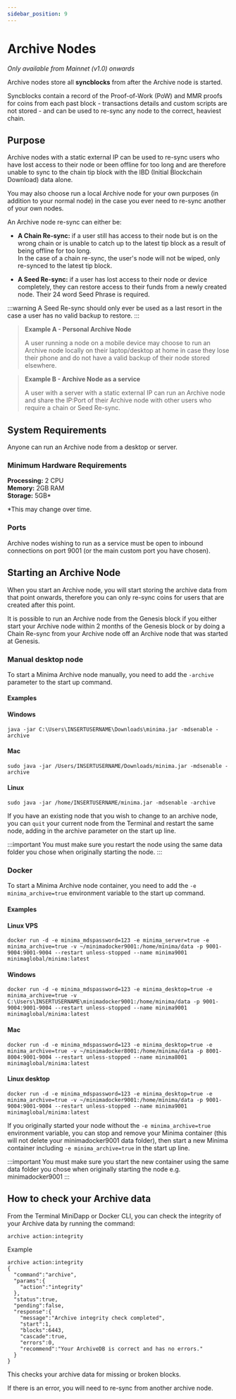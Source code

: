 ```yaml
---
sidebar_position: 9
---
```


# Archive Nodes

*Only available from Mainnet (v1.0) onwards*

Archive nodes store all **syncblocks** from after the Archive node is started. 

Syncblocks contain a record of the Proof-of-Work (PoW) and MMR proofs for coins from each past block - transactions details and custom scripts are not stored - and can be used to re-sync any node to the correct, heaviest chain.

## Purpose 

Archive nodes with a static external IP can be used to re-sync users who have lost access to their node or been offline for too long and are therefore unable to sync to the chain tip block with the IBD (Initial Blockchain Download) data alone.

You may also choose run a local Archive node for your own purposes (in addition to your normal node) in the case you ever need to re-sync another of your own nodes.

An Archive node re-sync can either be:

- **A Chain Re-sync:** if a user still has access to their node but is on the wrong chain or is unable to catch up to the latest tip block as a result of being offline for too long. <br/>
In the case of a chain re-sync, the user's node will not be wiped, only re-synced to the latest tip block.

- **A Seed Re-sync:** if a user has lost access to their node or device completely, they can restore access to their funds from a newly created node. Their 24 word Seed Phrase is required.

:::warning
A Seed Re-sync should only ever be used as a last resort in the case a user has no valid backup to restore.
:::

> **Example A - Personal Archive Node**
> 
> A user running a node on a mobile device may choose to run an Archive node locally on their laptop/desktop at home in case they lose their phone and do not have a valid backup of their node stored elsewhere.

> **Example B - Archive Node as a service**
> 
> A user with a server with a static external IP can run an Archive node and share the IP:Port of their Archive node with other users who require a chain or Seed Re-sync.


## System Requirements

Anyone can run an Archive node from a desktop or server.


### Minimum Hardware Requirements

**Processing:** 2 CPU <br/>
**Memory:** 2GB RAM<br/>
**Storage:** 5GB*

*This may change over time.

### Ports

Archive nodes wishing to run as a service must be open to inbound connections on port 9001 (or the main custom port you have chosen).


## Starting an Archive Node

When you start an Archive node, you will start storing the archive data from that point onwards, therefore you can only re-sync coins for users that are created after this point.

It is possible to run an Archive node from the Genesis block if you either start your Archive node within 2 months of the Genesis block or by doing a Chain Re-sync from your Archive node off an Archive node that was started at Genesis.


### Manual desktop node 
To start a Minima Archive node manually, you need to add the `-archive` parameter to the start up command. 

#### Examples 


#### Windows
```
java -jar C:\Users\INSERTUSERNAME\Downloads\minima.jar -mdsenable -archive
```
#### Mac
```
sudo java -jar /Users/INSERTUSERNAME/Downloads/minima.jar -mdsenable -archive
```
#### Linux
```
sudo java -jar /home/INSERTUSERNAME/minima.jar -mdsenable -archive
```

If you have an existing node that you wish to change to an archive node, you can `quit` your current node from the Terminal and restart the same node, adding in the archive parameter on the start up line.

:::important
You must make sure you restart the node using the same data folder you chose when originally starting the node. 
:::

### Docker

To start a Minima Archive node container, you need to add the `-e minima_archive=true` environment variable to the start up command. 

#### Examples

#### Linux VPS
```
docker run -d -e minima_mdspassword=123 -e minima_server=true -e minima_archive=true -v ~/minimadocker9001:/home/minima/data -p 9001-9004:9001-9004 --restart unless-stopped --name minima9001 minimaglobal/minima:latest
```
#### Windows
```
docker run -d -e minima_mdspassword=123 -e minima_desktop=true -e minima_archive=true -v C:\Users\INSERTUSERNAME\minimadocker9001:/home/minima/data -p 9001-9004:9001-9004 --restart unless-stopped --name minima9001 minimaglobal/minima:latest
```
#### Mac
```
docker run -d -e minima_mdspassword=123 -e minima_desktop=true -e minima_archive=true -v ~/minimadocker8001:/home/minima/data -p 8001-8004:9001-9004 --restart unless-stopped --name minima8001 minimaglobal/minima:latest
```
#### Linux desktop
```
docker run -d -e minima_mdspassword=123 -e minima_desktop=true -e minima_archive=true -v ~/minimadocker9001:/home/minima/data -p 9001-9004:9001-9004 --restart unless-stopped --name minima9001 minimaglobal/minima:latest
```

If you originally started your node without the `-e minima_archive=true` environment variable, you can stop and remove your Minima container (this will not delete your minimadocker9001 data folder), then start a new Minima container including `-e minima_archive=true` in the start up line. 

:::important
You must make sure you start the new container using the same data folder you chose when originally starting the node e.g. minimadocker9001
:::

## How to check your Archive data

From the Terminal MiniDapp or Docker CLI, you can check the integrity of your Archive data by running the command:

```
archive action:integrity
```
Example
```
archive action:integrity
{
  "command":"archive",
  "params":{
    "action":"integrity"
  },
  "status":true,
  "pending":false,
  "response":{
    "message":"Archive integrity check completed",
    "start":1,
    "blocks":6443,
    "cascade":true,
    "errors":0,
    "recommend":"Your ArchiveDB is correct and has no errors."
  }
}
```

This checks your archive data for missing or broken blocks.

If there is an error, you will need to re-sync from another archive node.
